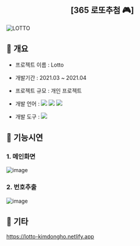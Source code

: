 <div align="center">
  <h2> [365 로또추첨 🎮] </h2>
</div>

![LOTTO](https://github.com/tubus1130/ToyProject_Lotto/assets/50819376/34c1f5bb-88ee-4e73-a56b-03343a34426b)

## 📌 개요
- 프로젝트 이름 : Lotto
- 개발기간 : 2021.03 ~ 2021.04
- 프로젝트 규모 : 개인 프로젝트
- 개발 언어 : 
  <img src="https://img.shields.io/badge/HTML-E34F26?style=flat&logo=html5&logoColor=white">
  <img src="https://img.shields.io/badge/CSS-1572B6?style=flat&logo=css3&logoColor=white">
  <img src="https://img.shields.io/badge/Javascript-F7DF1E?style=flat&logo=javascript&logoColor=black">

- 개발 도구 :
  <img src="https://img.shields.io/badge/Atom-66595C?style=flat&logo=Atom&logoColor=white">

## 📌 기능시연
### 1. 메인화면
![image](https://github.com/tubus1130/ToyProject_Lotto/assets/50819376/53d707ba-a513-4783-876d-865b87bdf28c)
### 2. 번호추출
![image](https://github.com/tubus1130/ToyProject_Lotto/assets/50819376/589be8c7-7c41-4f3d-a232-30de74019c0b)

## 📌 기타
https://lotto-kimdongho.netlify.app
